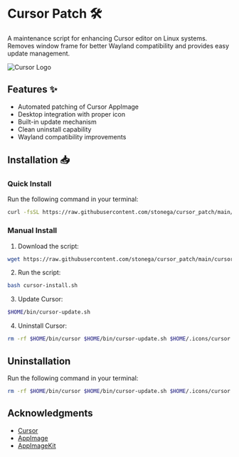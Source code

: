 # Cursor Patch 🛠️

A maintenance script for enhancing Cursor editor on Linux systems. Removes window frame for better Wayland compatibility and provides easy update management.

![Cursor Logo](https://raw.githubusercontent.com/mxsteini/cursor_patch/main/.github/logo.png)

## Features ✨
- Automated patching of Cursor AppImage
- Desktop integration with proper icon
- Built-in update mechanism
- Clean uninstall capability
- Wayland compatibility improvements

## Installation 📥

### Quick Install

Run the following command in your terminal:

```bash
curl -fsSL https://raw.githubusercontent.com/stonega/cursor_patch/main/cursor-install.sh | bash
```

### Manual Install

1. Download the script:

```bash
wget https://raw.githubusercontent.com/stonega/cursor_patch/main/cursor-install.sh
```

2. Run the script:

```bash
bash cursor-install.sh
```

3. Update Cursor:

```bash
$HOME/bin/cursor-update.sh
```

4. Uninstall Cursor:

```bash
rm -rf $HOME/bin/cursor $HOME/bin/cursor-update.sh $HOME/.icons/cursor.png $HOME/.local/share/applications/cursor.desktop
```

## Uninstallation

Run the following command in your terminal:

```bash
rm -rf $HOME/bin/cursor $HOME/bin/cursor-update.sh $HOME/.icons/cursor.png $HOME/.local/share/applications/cursor.desktop
```

## Acknowledgments

- [Cursor](https://www.cursor.com/)
- [AppImage](https://appimage.org/)
- [AppImageKit](https://github.com/AppImage/AppImageKit)


